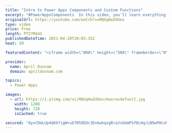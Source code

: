 ```yaml
---
title: "Intro to Power Apps Components and Custom Functions"
excerpt: "#PowerAppsComponents  In this video, you'll learn everything you need to know about PowerApps Components and the brand new custom functions capability. Power Apps Components allow you to package and reuse controls and functionality throughout your app.  We can use Component Libraries to curate collections"
originalUrl: https://youtube.com/watch?v=MQGqHwZdUes
type: video
price: Free
length: PT27M44S
publishedDateTime: 2021-04-20T20:05:35Z
heat: 59

featuredContent: "<iframe width=\"800\" height=\"500\" frameborder=\"0\" src=\"https://www.youtube.com/embed/MQGqHwZdUes\" allow=\"accelerometer; autoplay; encrypted-media; gyroscope; picture-in-picture\" allowfullscreen></iframe>"

provider:
  name: April Dunnam
  domain: aprildunnam.com

topics:
  - Power Apps

images:
  - url: https://i.ytimg.com/vi/MQGqHwZdUes/maxresdefault.jpg
    width: 1280
    height: 720
    isCached: true

secured: "OyvCDmLUp4Q6bTigW+uET05OEOc3En6wkqvgRraJsbGmPSfDLHq/LN9wPHcvMwmN1LgU7APztxdLL7HFo4u5bft4Oy8VCZG3/FONaUX9OIK9eyWaWJumvcj54YMeStOqsNP/fg5lIQQvCnrDgaso1AlvzNkOXWwMDyFOnAt3JpBaP1xw4mX/lZGlH7FMZCH7TWrT5/v/Si+yLv19Hgi8zLylpDcRjqrMbuq1ed/dvrIYca4qv9HUQwcHM0q25gslToy7xjaph1ghUDFgao2K1YwjW+5/9lMiY2TrNKYHdEdWRnc2NMjn1s2ihMQRrOGhFPLKT7JAEYReRpY0avmAuhs2gDrBznBfnwRu9boC4lmUdhPi2fRb5Afc+93NhyQiDMJeQ/6ZK7/TgNZRkWO2KA==;fx821A2V/qNrLwnFM3G7Bw=="
---
```


